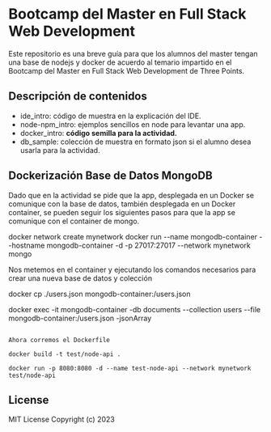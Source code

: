 # Bootcamp del Master en Full Stack Web Development

Este repositorio es una breve guía para que los alumnos del master tengan una base de nodejs y docker de acuerdo al temario impartido en el Bootcamp del Master en Full Stack Web Development de Three Points.

## Descripción de contenidos


* ide_intro: código de muestra en la explicación del IDE.
* node-npm_intro: ejemplos sencillos en node para levantar una app.
* docker_intro: **código semilla para la actividad.**
* db_sample: colección de muestra en formato json si el alumno desea usarla para la actividad.

## Dockerización Base de Datos MongoDB

Dado que en la actividad se pide que la app, desplegada en un Docker se comunique con la base de datos, también desplegada en un Docker container,
se pueden seguir los siguientes pasos para que la app se comunique con el container de mongo.

docker network create mynetwork
docker run --name mongodb-container --hostname mongodb-container -d -p
27017:27017 --network mynetwork mongo

Nos metemos en el container y ejecutando los comandos necesarios para
crear una nueva base de datos y colección 

docker cp ./users.json mongodb-container:/users.json

docker exec -it mongodb-container -db documents --collection users --file mongodb-container:/users.json -jsonArray
```

Ahora corremos el Dockerfile

docker build -t test/node-api .

docker run -p 8080:8080 -d --name test-node-api --network mynetwork test/node-api

```



## License
MIT License
Copyright (c) 2023
